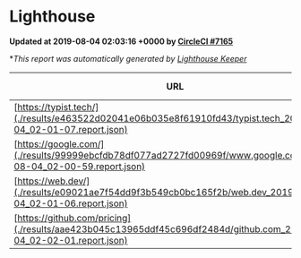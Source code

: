 
# Lighthouse

**Updated at 2019-08-04 02:03:16 +0000 by [CircleCI #7165](https://circleci.com/gh/ItinerisLtd/lighthouse-keeper-example/7165)**

**This report was automatically generated by [Lighthouse Keeper](https://github.com/itinerisltd/lighthouse-keeper)*

| URL | Performance | Accessibility | Best Practices | SEO | PWA | Updated At |
| --- | --- | --- | --- | --- | --- | --- |
| [https://typist.tech/](./results/e463522d02041e06b035e8f61910fd43/typist.tech_2019-08-04_02-01-07.report.json) |  |  |  |  |  | 2019-08-04T02:01:07.900Z |
| [https://google.com/](./results/99999ebcfdb78df077ad2727fd00969f/www.google.com_2019-08-04_02-00-59.report.json) | 0.99 | 0.86 | 0.86 | 0.83 | 0.56 | 2019-08-04T02:00:59.161Z |
| [https://web.dev/](./results/e09021ae7f54dd9f3b549cb0bc165f2b/web.dev_2019-08-04_02-01-06.report.json) | 0.88 | 0.9 | 1 | 0.96 | 1 | 2019-08-04T02:01:06.015Z |
| [https://github.com/pricing](./results/aae423b045c13965ddf45c696df2484d/github.com_2019-08-04_02-02-01.report.json) | 0.85 | 0.93 | 0.93 | 0.92 | 0.56 | 2019-08-04T02:02:01.746Z |
